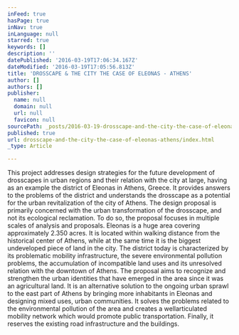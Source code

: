 ```yaml
---
inFeed: true
hasPage: true
inNav: true
inLanguage: null
starred: true
keywords: []
description: ''
datePublished: '2016-03-19T17:06:34.167Z'
dateModified: '2016-03-19T17:05:56.813Z'
title: 'DROSSCAPE & THE CITY THE CASE OF ELEONAS - ATHENS'
author: []
authors: []
publisher:
  name: null
  domain: null
  url: null
  favicon: null
sourcePath: _posts/2016-03-19-drosscape-and-the-city-the-case-of-eleonas-athens.md
published: true
url: drosscape-and-the-city-the-case-of-eleonas-athens/index.html
_type: Article

---
```

This project addresses design strategies for the future
development of drosscapes in urban regions and their
relation with the city at large, having as an example the
district of Eleonas in Athens, Greece. It provides answers to
the problems of the district and understands the drosscape
as a potential for the urban revitalization of the city of
Athens. The design proposal is primarily concerned with the
urban transformation of the drosscape, and not its ecological
reclamation. To do so, the proposal focuses in multiple scales
of analysis and proposals. Eleonas is a huge area covering
approximately 2.350 acres. It is located within walking
distance from the historical center of Athens, while at the
same time it is the biggest undeveloped piece of land in the
city. The district today is characterized by its problematic
mobility infrastructure, the severe environmental pollution
problems, the accumulation of incompatible land uses and
its unresolved relation with the downtown of Athens. The
proposal aims to recognize and strengthen the urban
identities that have emerged in the area since it was an
agricultural land. It is an alternative solution to the ongoing
urban sprawl to the east part of Athens by bringing more
inhabitants in Eleonas and designing mixed uses, urban
communities. It solves the problems related to the
environmental pollution of the area and creates a wellarticulated
mobility network which would promote public
transportation. Finally, it reserves the existing road
infrastructure and the buildings.